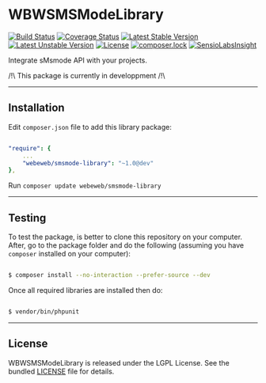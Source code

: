 WBWSMSModeLibrary
====================

[![Build Status](https://travis-ci.org/webeweb/WBWSMSModeLibrary.svg?branch=master)](https://travis-ci.org/webeweb/WBWSMSModeLibrary) [![Coverage Status](https://coveralls.io/repos/github/webeweb/WBWSMSModeLibrary/badge.svg?branch=master)](https://coveralls.io/github/webeweb/WBWSMSModeLibrary?branch=master) [![Latest Stable Version](https://poser.pugx.org/webeweb/smsmode-library/v/stable)](https://packagist.org/packages/webeweb/smsmode-library) [![Latest Unstable Version](https://poser.pugx.org/webeweb/smsmode-library/v/unstable)](https://packagist.org/packages/webeweb/smsmode-library) [![License](https://poser.pugx.org/webeweb/smsmode-library/license)](https://packagist.org/packages/webeweb/smsmode-library) [![composer.lock](https://poser.pugx.org/webeweb/smsmode-library/composerlock)](https://packagist.org/packages/webeweb/smsmode-library) [![SensioLabsInsight](https://insight.sensiolabs.com/projects/78a746c0-f837-4f8f-94c7-32c426d21f65/mini.png)](https://insight.sensiolabs.com/projects/78a746c0-f837-4f8f-94c7-32c426d21f65)

Integrate sMsmode API with your projects.

/!\ This package is currently in developpment /!\

---

## Installation

Edit `composer.json` file to add this library package:

```yml

"require": {
    ...
    "webeweb/smsmode-library": "~1.0@dev"
},

```

Run `composer update webeweb/smsmode-library`

---

## Testing

To test the package, is better to clone this repository on your computer. After, go to the package folder and do
the following (assuming you have `composer` installed on your computer):

```bash

$ composer install --no-interaction --prefer-source --dev

```

Once all required libraries are installed then do:

```bash

$ vendor/bin/phpunit

```

---

## License

WBWSMSModeLibrary is released under the LGPL License. See the bundled [LICENSE](LICENSE) file for details.
